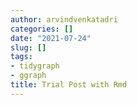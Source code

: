 ```yaml
---
author: arvindvenkatadri
categories: []
date: "2021-07-24"
slug: []
tags:
- tidygraph
- ggraph
title: Trial Post with Rmd
---
```

